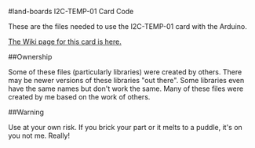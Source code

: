 #land-boards I2C-TEMP-01 Card Code

These are the files needed to use the I2C-TEMP-01 card with the Arduino.

[The Wiki page for this card is here.](http://land-boards.com/blwiki/index.php?title=I2C-TEMP)

##Ownership

Some of these files (particularly libraries) were created by others. There may be newer versions of these libraries "out there". Some libraries even have the same names but don't work the same. Many of these files were created by me based on the work of others.

##Warning

Use at your own risk. If you brick your part or it melts to a puddle, it's on you not me. Really!
